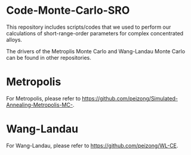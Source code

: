 # Code-Monte-Carlo-SRO

This repository includes scripts/codes that we used to perform our calculations of short-range-order parameters for complex concentrated alloys.

The drivers of the Metroplis Monte Carlo and Wang-Landau Monte Carlo can be found in other repositories. 

# Metropolis
For Metropolis, please refer to https://github.com/peizong/Simulated-Annealing-Metropolis-MC-.

# Wang-Landau

For Wang-Landau, please refer to https://github.com/peizong/WL-CE.
